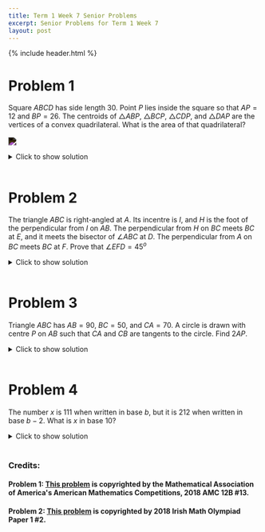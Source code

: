 ```yaml
---
title: Term 1 Week 7 Senior Problems
excerpt: Senior Problems for Term 1 Week 7
layout: post
---
```

{% include header.html %}

# Problem 1
Square $ABCD$ has side length $30$. Point $P$ lies inside the square so that $AP = 12$ and $BP = 26$. The centroids of $\triangle{ABP}$, $\triangle{BCP}$, $\triangle{CDP}$, and $\triangle{DAP}$ are the vertices of a convex quadrilateral. What is the area of that quadrilateral?
<br><br><img src="https://latex.artofproblemsolving.com/4/a/7/4a7552d7af26cb2be88658376dd5934a70ef16c6.png" style="filter: invert(100%);"/>

<details>
<summary>Click to show solution</summary>
<h2>Solution 1</h2>
As shown below, let $M_1,M_2,M_3,M_4$ be the midpoints of $\overline{AB},\overline{BC},\overline{CD},\overline{DA},$ respectively, and $G_1,G_2,G_3,G_4$ be the centroids of $\triangle{ABP},\triangle{BCP},\triangle{CDP},\triangle{DAP},$ respectively.
<img src="https://latex.artofproblemsolving.com/6/5/2/652c418f0c6664b9800c63ec016b32f8978fbf8d.png" style="filter: invert(100%);"/>
By SAS, we conclude that $\triangle G_1G_2P\sim\triangle M_1M_2P, \triangle G_2G_3P\sim\triangle M_2M_3P, \triangle G_3G_4P\sim\triangle M_3M_4P,$ and $\triangle G_4G_1P\sim\triangle M_4M_1P.$ By the properties of centroids, the ratio of similitude for each pair of triangles is $\frac23.$
<br><br>
Note that quadrilateral $M_1M_2M_3M_4$ is a square of side-length $15\sqrt2.$ It follows that:
<br><br>
Since $\overline{G_1G_2}\parallel\overline{M_1M_2},\overline{G_2G_3}\parallel\overline{M_2M_3},\overline{G_3G_4}\parallel\overline{M_3M_4},$ and $\overline{G_4G_1}\parallel\overline{M_4M_1}$ by the Converse of the Corresponding Angles Postulate, we have $\angle G_1G_2G_3=\angle G_2G_3G_4=\angle G_3G_4G_1=\angle G_4G_1G_2=90^\circ.$<br><br>
Since $G_1G_2=\frac23M_1M_2, G_2G_3=\frac23M_2M_3, G_3G_4=\frac23M_3M_4,$ and $G_4G_1=\frac23M_4M_1$ by the ratio of similitude, we have $G_1G_2=G_2G_3=G_3G_4=G_4G_1=10\sqrt2.$<br><br>
Together, quadrilateral $G_1G_2G_3G_4$ is a square of side-length $10\sqrt2,$ so its area is $\left(10\sqrt2\right)^2=\boxed{200}.$<br><br>

<u><b>Remark</b></u><br><br>
This solution shows that, if point $P$ is within square $ABCD,$ then the shape and the area of quadrilateral $G_1G_2G_3G_4$ are independent of the location of $P.$ Let the brackets denote areas. More generally, $G_1G_2G_3G_4$ is always a square of area \[[G_1G_2G_3G_4]=\left(\frac23\right)^2[M_1M_2M_3M_4]=\frac49[M_1M_2M_3M_4]=\frac29[ABCD].\] On the other hand, the location of $G_1G_2G_3G_4$ is dependent on the location of $P.$
<br><br>

<h2>Solution 2</h2>
This solution refers to the diagram in Solution 1.
<br><br>
By SAS, we conclude that $\triangle G_1G_3P\sim\triangle M_1M_3P$ and $\triangle G_2G_4P\sim\triangle M_2M_4P.$ By the properties of centroids, the ratio of similitude for each pair of triangles is $\frac23.$
<br><br>
Note that quadrilateral $M_1M_2M_3M_4$ is a square of diagonal-length $30,$ so $\overline{M_1M_3}\perp\overline{M_2M_4}.$ Since $\overline{G_1G_3}\parallel\overline{M_1M_3}$ and $\overline{G_2G_4}\parallel\overline{M_2M_4}$ by the Converse of the Corresponding Angles Postulate, we have $\overline{G_1G_3}\perp\overline{G_2G_4}.$
<br><br>
Therefore, the area of quadrilateral $G_1G_2G_3G_4$ is \[\frac12\cdot G_1G_3\cdot G_2G_4 = \frac12\cdot\left(\frac23\cdot M_1M_3\right)\cdot\left(\frac23\cdot M_2M_4\right)=\boxed{200}.\]
<br>

<h2>Solution 3</h2>
This solution refers to the diagram in Solution 1.
<br><br>
We place the diagram in the coordinate plane: Let $A=(0,30),B=(0,0),C=(30,0),D=(30,30),$ and $P=(3x,3y).$
<br><br>
Recall that for any triangle in the coordinate plane, the coordinates of its centroid are the averages of the coordinates of its vertices. It follows that $G_1=(x,y+10),G_2=(x+10,y),G_3=(x+20,y+10),$ and $G_4=(x+10,y+20).$
<br><br>
Note that $G_1G_3=G_2G_4=20$ and $\overline{G_1G_3}\perp\overline{G_2G_4}.$ Therefore, the area of quadrilateral $G_1G_2G_3G_4$ is \[\frac12\cdot G_1G_3\cdot G_2G_4=\boxed{200}.\]
<br>
</details>
<br>

# Problem 2
The triangle $ABC$ is right-angled at $A$. Its incentre is $I$, and $H$ is the foot of the perpendicular from $I$ on $AB$. The perpendicular from $H$ on $BC$ meets $BC$ at $E$, and it meets the bisector of $\angle ABC$ at $D$. The perpendicular from $A$ on $BC$ meets $BC$ at $F$. Prove that $\angle EFD = 45^o$

<details>
<summary>Click to show solution</summary>
<h2>Solution</h2>
<img src="{{site.baseurl}}/static/week7seniorquestion2answer.png" style="filter: invert(100%);"/>
<br>
</details>
<br>

# Problem 3
Triangle $ABC$ has $AB = 90$, $BC = 50$, and $CA = 70$. A circle is drawn with centre $P$ on $AB$ such that $CA$ and $CB$ are tangents to the circle. Find $2AP$.

<details>
<summary>Click to show solution</summary>
<h2>Solution</h2>
Let $CA$ touch the circle at $R$ and $CB$ touch the circle at $S$. Let $Q$ be a point on $AB$ so that $CQ$ and $AB$ are perpendicular.
<img src="{{site.baseurl}}/static/week7seniorquestion3answer.png" style="filter: invert(100%);"/>
Let $r$ be the radius of the circle.<br>
From similar triangles $AQC$ and $ARP$, $\frac{CQ}{r} = \frac{70}{AP}$.<br>
From similar triangles $BQC$ and $BSP$, $\frac{CQ}{r} = \frac{50}{BP} = \frac{50}{90 − AP}$.<br>
Hence $7(90 − AP) = 5AP, 630 = 12AP, 2AP = \boxed{105}$.<br>
<br>
</details>
<br>

# Problem 4
The number $x$ is $111$ when written in base $b$, but it is $212$ when written in base $b − 2$. What is $x$ in base $10$?

<details>
<summary>Click to show solution</summary>
<h2>Solution</h2>
We have $x = b^2+b+1$ and $x = 2(b−2)^2 +(b−2)+2 = 2(b^2 −4b+4)+b = 2b^2 −7b+8$.<br>
Hence $0 = (2b^2 − 7b + 8) − (b^2 + b + 1) = b^2 − 8b + 7 = (b − 7)(b − 1)$.<br>
From the given information, $b−2>2$. So $b=7$ and $x=49+7+1=\boxed{57}$.
<br>
</details>
<br>

### Credits:
#### Problem 1: [This problem](https://artofproblemsolving.com/wiki/index.php/2018_AMC_12B_Problems/Problem_13) is copyrighted by the Mathematical Association of America's American Mathematics Competitions, 2018 AMC 12B #13.
#### Problem 2: [This problem](https://artofproblemsolving.com/community/c728774_2018_irish_math_olympiad) is copyrighted by 2018 Irish Math Olympiad Paper 1 #2.
